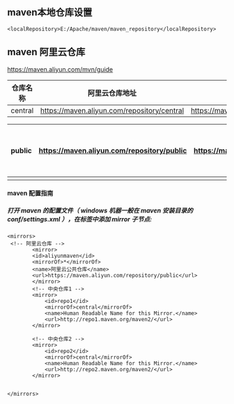 ## maven本地仓库设置

```
<localRepository>E:/Apache/maven/maven_repository</localRepository>
```



## maven 阿里云仓库

https://maven.aliyun.com/mvn/guide

| 仓库名称 | 阿里云仓库地址                              | 阿里云仓库地址(老版)                                        | 源地址                          |
| -------- | ------------------------------------------- | ----------------------------------------------------------- | ------------------------------- |
| central  | https://maven.aliyun.com/repository/central | https://maven.aliyun.com/nexus/content/repositories/central | https://repo1.maven.org/maven2/ |

| public | https://maven.aliyun.com/repository/public | https://maven.aliyun.com/nexus/content/groups/public | central仓和jcenter仓的聚合仓 |
| ------ | ------------------------------------------ | ---------------------------------------------------- | ---------------------------- |
|        |                                            |                                                      |                              |

#### maven 配置指南

##### 打开 maven 的配置文件（ windows 机器一般在 maven 安装目录的 **conf/settings.xml** ），在<mirrors></mirrors>标签中添加 mirror 子节点:

```
<mirrors>
 <!-- 阿里云仓库 -->
        <mirror>
        <id>aliyunmaven</id>
		<mirrorOf>*</mirrorOf>
		<name>阿里云公共仓库</name>
		<url>https://maven.aliyun.com/repository/public</url>
		</mirror>
        <!-- 中央仓库1 -->
        <mirror>
            <id>repo1</id>
            <mirrorOf>central</mirrorOf>
            <name>Human Readable Name for this Mirror.</name>
            <url>http://repo1.maven.org/maven2/</url>
        </mirror>
    
        <!-- 中央仓库2 -->
        <mirror>
            <id>repo2</id>
            <mirrorOf>central</mirrorOf>
            <name>Human Readable Name for this Mirror.</name>
            <url>http://repo2.maven.org/maven2/</url>
        </mirror>


</mirrors>
```

